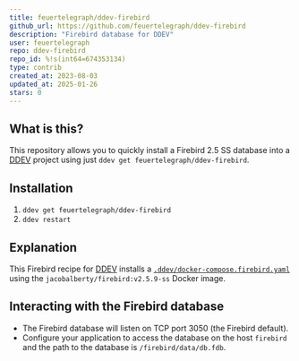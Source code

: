 ```yaml
---
title: feuertelegraph/ddev-firebird
github_url: https://github.com/feuertelegraph/ddev-firebird
description: "Firebird database for DDEV"
user: feuertelegraph
repo: ddev-firebird
repo_id: %!s(int64=674353134)
type: contrib
created_at: 2023-08-03
updated_at: 2025-01-26
stars: 0
---
```


## What is this?

This repository allows you to quickly install a Firebird 2.5 SS database into a [DDEV](https://ddev.readthedocs.io) project using just `ddev get feuertelegraph/ddev-firebird`.

## Installation

1. `ddev get feuertelegraph/ddev-firebird`
2. `ddev restart`

## Explanation

This Firebird recipe for [DDEV](https://ddev.readthedocs.io) installs a [`.ddev/docker-compose.firebird.yaml`](https://github.com/feuertelegraph/ddev-firebird/blob/main/docker-compose.firebird.yaml) using the `jacobalberty/firebird:v2.5.9-ss` Docker image.

## Interacting with the Firebird database

* The Firebird database will listen on TCP port 3050 (the Firebird default).
* Configure your application to access the database on the host `firebird` and the path to the database is `/firebird/data/db.fdb`.
